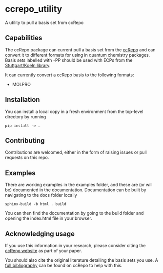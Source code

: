 # ccrepo_utility

A utility to pull a basis set from ccRepo

## Capabilities

The ccRepo package can current pull a basis set from the [ccRepo](http://www.grant-hill.group.shef.ac.uk/ccrepo/index.html) and can convert it to different formats for using in quantum chemistry packages.
Basis sets labelled with -PP should be used with ECPs from the [Stuttgart/Koeln library](https://www.tc.uni-koeln.de/PP/index.en.html).

It can currently convert a ccRepo basis to the following formats:

   - MOLPRO

## Installation
   
You can install a local copy in a fresh environment from the top-level directory by running

    pip install -e .

## Contributing

Contributions are welcomed, either in the form of raising issues or pull requests on this repo.

## Examples

There are working examples in the examples folder, and these are (or will be) documented in the documentation. Documentation can be built by navigating to the docs folder locally 

    sphinx-build -b html . build 

You can then find the documentation by going to the build folder and opening the index.html file in your browser.

## Acknowledging usage

If you use this information in your research, please consider citing the [ccRepo website](http://www.grant-hill.group.shef.ac.uk/ccrepo/index.html) as part of your paper.

You should also cite the original literature detailing the basis sets you use. A [full bibliography](http://www.grant-hill.group.shef.ac.uk/ccrepo/bib.html) can be found on ccRepo to help with this.
